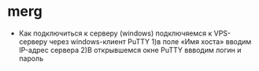 # merg
- Как подключиться к серверу (windows)
    подключяемся к VPS-серверу через windows-клиент PuTTY
      1)в поле «Имя хоста» вводим IP-адрес сервера
      2)В открывшемся окне PuTTY ввводим логин и пароль
   
